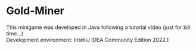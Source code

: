 # Gold-Miner
This minigame was developed in Java following a tutorial video (just for kill time...)  
Development environment: IntelliJ IDEA Community Edition 2022.1
